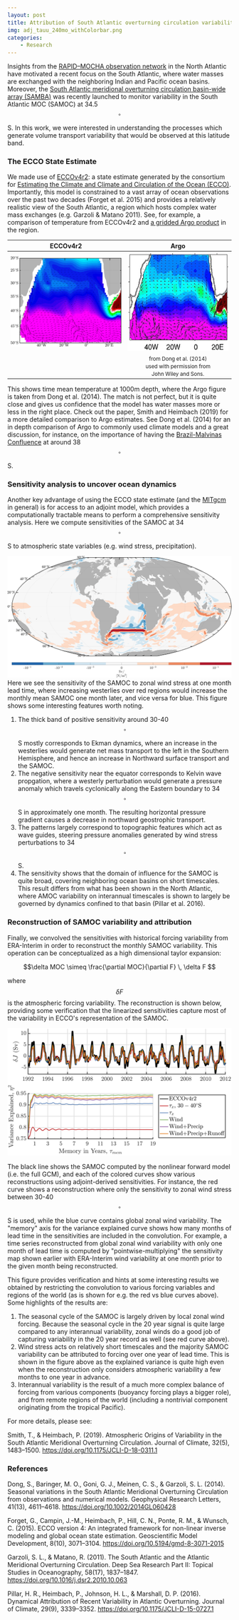 ```yaml
---
layout: post
title: Attribution of South Atlantic overturning circulation variability
img: adj_tauu_240mo_withColorbar.png
categories:
    - Research
---
```


Insights from the [RAPID–MOCHA observation network](https://www.rapid.ac.uk/rapidmoc/) in the North Atlantic have motivated a recent focus on the South Atlantic, where water masses are exchanged with the neighboring Indian and Pacific ocean basins. Moreover, the [South Atlantic meridional overturning circulation basin-wide array (SAMBA)](https://www.aoml.noaa.gov/phod/SAMOC_international/) was recently launched to monitor variability in the South Atlantic MOC (SAMOC) at 34.5$$^\circ$$S. In this work, we were interested in understanding the processes which generate volume transport variability that would be observed at this latitude band.


### The ECCO State Estimate

We made use of [ECCOv4r2](https://ecco.jpl.nasa.gov/products/all/): a 
state estimate generated by the consortium for 
[Estimating the Climate and Climate and Circulation of the Ocean (ECCO)](https://ecco.jpl.nasa.gov).
Importantly, this model is constrained to a vast array of ocean observations 
over the past two decades (Forget et al. 2015) and 
provides a relatively realistic view of the South Atlantic, 
a region which hosts complex water mass exchanges (e.g. Garzoli & Matano 2011).
See, for example, a comparison of temperature from 
ECCOv4r2 and [a gridded Argo product](http://sio-argo.ucsd.edu/RG_Climatology.html) 
in the region.



ECCOv4r2                   |  Argo |    
:-------------------------:|:-------------------------:|  
<img src="/assets/img/theta_1000m_ecco_mercator.png" style="width:300px;"> |  <img src="/assets/img/argo_theta_1000m.png" style="width:275px;">   | <img src="/assets/img/theta_1000m_ecco_colorbar.png" style="width:35px;">
    | <span style="width:300px;text-align:center;"> <small>from Dong et al. (2014) <br> used with permission from <br> John Wiley and Sons. 

This shows time mean temperature at 1000m depth, 
where the Argo figure is taken from Dong et al. (2014). 
The match is not perfect, but it is quite close and gives us confidence 
that the model has water masses more or less in the right place.
Check out the paper, Smith and Heimbach (2019) for a more detailed 
comparison to Argo estimates. 
See Dong et al. (2014) for an in depth comparison of Argo to 
commonly used climate models and
a great discussion, for instance, on the importance of having the 
[Brazil-Malvinas Confluence](https://en.wikipedia.org/wiki/Brazil%E2%80%93Malvinas_Confluence)
at around 38$$^\circ$$S.


### Sensitivity analysis to uncover ocean dynamics

Another key advantage of using the ECCO state estimate (and the [MITgcm](http://mitgcm.org/) in general) 
is for access to
an adjoint model, which provides a computationally tractable means to 
perform a comprehensive sensitivity analysis.
Here we compute sensitivities of the SAMOC at 34$$^\circ$$ S
to atmospheric state variables (e.g. wind stress, precipitation). 

![adj_tauu](/assets/img/adj_tauu_240mo_withColorbar.png)
Here we see the sensitivity of the SAMOC to zonal wind stress at one month lead time,
where 
increasing westerlies over red regions would increase the monthly mean SAMOC
one month later, and vice versa for blue. 
This figure shows some interesting features worth noting. 
1. The thick band of positive sensitivity around 30-40$$^\circ$$S 
    mostly corresponds to
    Ekman dynamics, where an increase in the westerlies would generate 
    net mass transport to the left in the Southern Hemisphere, and hence
    an increase in Northward surface transport and the SAMOC.
2. The negative sensitivity near the equator corresponds to Kelvin wave propgation,
    where a westerly perturbation would generate a pressure anomaly which 
    travels cyclonically along the Eastern boundary to 34$$^\circ$$S in approximately
    one month. 
    The resulting horizontal pressure gradient causes a decrease in 
    northward geostrophic transport.
3. The patterns largely correspond to topographic features which act as wave guides,
    steering pressure anomalies generated by wind stress perturbations
    to 34$$^\circ$$S.
4. The sensitivity shows that the domain of influence for the SAMOC is quite
    broad, covering neighboring ocean basins on short timescales.
    This result differs from what has been shown in the North Atlantic, where
    AMOC variability on interannual timescales is 
    shown to largely be governed by dynamics confined 
    to that basin (Pillar et al. 2016).


### Reconstruction of SAMOC variability and attribution

Finally, we convolved the sensitivities with historical forcing variability 
from ERA-Interim 
in order to reconstruct the monthly SAMOC variability.
This operation can be conceptualized as a high dimensional taylor expansion:

$$\delta MOC \simeq \frac{\partial MOC}{\partial F} \, \delta F $$

where $$\delta F$$ is the atmospheric forcing variability.
The reconstruction is shown below, providing some verification that the
linearized sensitivities capture most of the variability in ECCO's 
representation of the SAMOC.

![reconstructed_samoc](/assets/img/exp_var_full.png)

The black line shows the SAMOC computed by the nonlinear forward model
(i.e. the full GCM), and each of the colored curves show various reconstructions 
using adjoint-derived sensitivities. 
For instance, the red curve shows a reconstruction where only the sensitivity
to zonal wind stress between 30-40$$^\circ$$S is used, while the blue curve contains 
global zonal wind variability. 
The "memory" axis for the variance explained curve shows how many months of
lead time in the sensitivities are included in the convolution.
For example, a time series reconstructed from global zonal wind variability
with only one month of lead time is computed by "pointwise-multiplying" 
the sensitivity map shown earlier with 
ERA-Interim wind 
variability at one month prior to the given month being reconstructed.


This figure provides verification and hints at some interesting results
we obtained by restricting the 
convolution to various forcing variables and regions of the world (as is shown 
for e.g. the red vs blue curves above). 
Some highlights of the results are:

1. The seasonal cycle of the SAMOC is largely 
    driven by local zonal wind forcing. 
    Because the seasonal cycle in the 20 year signal is quite large compared to
    any interannual variability, zonal winds do a good job of capturing
    variability in the 20 year record as well (see red curve above).
2. Wind stress acts on relatively short timescales and the majority SAMOC variability
    can be attributed to forcing over one year of lead time.
    This is shown in the figure above as the explained variance is quite high
    even when the reconstruction only considers atmospheric variability a few
    months to one year in advance.
3. Interannual variability is the result of a much more complex balance of 
    forcing from various components (buoyancy forcing plays a bigger role), and
    from remote regions of the world 
    (including a nontrivial component originating from the tropical Pacific).

For more details, please see: 

Smith, T., & Heimbach, P. (2019). Atmospheric Origins of Variability in the South Atlantic Meridional Overturning Circulation. Journal of Climate, 32(5), 1483–1500. https://doi.org/10.1175/JCLI-D-18-0311.1

### References

Dong, S., Baringer, M. O., Goni, G. J., Meinen, C. S., & Garzoli, S. L. (2014). Seasonal variations in the South Atlantic Meridional Overturning Circulation from observations and numerical models. Geophysical Research Letters, 41(13), 4611–4618. https://doi.org/10.1002/2014GL060428

Forget, G., Campin, J.-M., Heimbach, P., Hill, C. N., Ponte, R. M., & Wunsch, C. (2015). ECCO version 4: An integrated framework for non-linear inverse modeling and global ocean state estimation. Geoscientific Model Development, 8(10), 3071–3104. https://doi.org/10.5194/gmd-8-3071-2015

Garzoli, S. L., & Matano, R. (2011). The South Atlantic and the Atlantic Meridional Overturning Circulation. Deep Sea Research Part II: Topical Studies in Oceanography, 58(17), 1837–1847. https://doi.org/10.1016/j.dsr2.2010.10.063

Pillar, H. R., Heimbach, P., Johnson, H. L., & Marshall, D. P. (2016). Dynamical Attribution of Recent Variability in Atlantic Overturning. Journal of Climate, 29(9), 3339–3352. https://doi.org/10.1175/JCLI-D-15-0727.1


